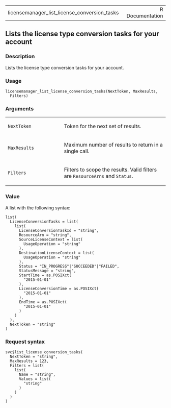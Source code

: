 <table style="width: 100%;">
<tbody>
<tr class="odd">
<td>licensemanager_list_license_conversion_tasks</td>
<td style="text-align: right;">R Documentation</td>
</tr>
</tbody>
</table>

## Lists the license type conversion tasks for your account

### Description

Lists the license type conversion tasks for your account.

### Usage

    licensemanager_list_license_conversion_tasks(NextToken, MaxResults,
      Filters)

### Arguments

<table>
<colgroup>
<col style="width: 35%" />
<col style="width: 65%" />
</colgroup>
<tbody>
<tr class="odd">
<td><code
id="licensemanager_list_license_conversion_tasks_:_NextToken">NextToken</code></td>
<td><p>Token for the next set of results.</p></td>
</tr>
<tr class="even">
<td><code
id="licensemanager_list_license_conversion_tasks_:_MaxResults">MaxResults</code></td>
<td><p>Maximum number of results to return in a single call.</p></td>
</tr>
<tr class="odd">
<td><code
id="licensemanager_list_license_conversion_tasks_:_Filters">Filters</code></td>
<td><p>Filters to scope the results. Valid filters are
<code>ResourceArns</code> and <code>Status</code>.</p></td>
</tr>
</tbody>
</table>

### Value

A list with the following syntax:

    list(
      LicenseConversionTasks = list(
        list(
          LicenseConversionTaskId = "string",
          ResourceArn = "string",
          SourceLicenseContext = list(
            UsageOperation = "string"
          ),
          DestinationLicenseContext = list(
            UsageOperation = "string"
          ),
          Status = "IN_PROGRESS"|"SUCCEEDED"|"FAILED",
          StatusMessage = "string",
          StartTime = as.POSIXct(
            "2015-01-01"
          ),
          LicenseConversionTime = as.POSIXct(
            "2015-01-01"
          ),
          EndTime = as.POSIXct(
            "2015-01-01"
          )
        )
      ),
      NextToken = "string"
    )

### Request syntax

    svc$list_license_conversion_tasks(
      NextToken = "string",
      MaxResults = 123,
      Filters = list(
        list(
          Name = "string",
          Values = list(
            "string"
          )
        )
      )
    )
